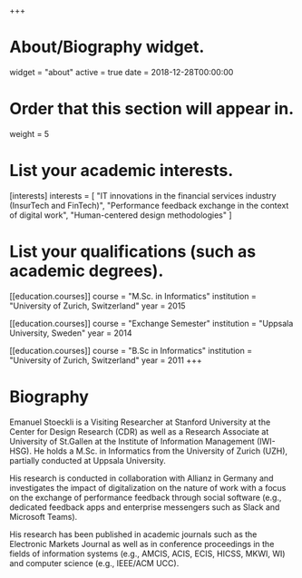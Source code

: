 +++
# About/Biography widget.
widget = "about"
active = true
date = 2018-12-28T00:00:00

# Order that this section will appear in.
weight = 5

# List your academic interests.
[interests]
  interests = [
    "IT innovations in the financial services industry (InsurTech and FinTech)",
    "Performance feedback exchange in the context of digital work",
    "Human-centered design methodologies"
  ]

# List your qualifications (such as academic degrees).
[[education.courses]]
  course = "M.Sc. in Informatics"
  institution = "University of Zurich, Switzerland"
  year = 2015

[[education.courses]]
  course = "Exchange Semester"
  institution = "Uppsala University, Sweden"
  year = 2014

[[education.courses]]
  course = "B.Sc in Informatics"
  institution = "University of Zurich, Switzerland"
  year = 2011
+++

# Biography

Emanuel Stoeckli is a Visiting Researcher at Stanford University at the Center for Design Research (CDR) as well as a Research Associate at University of St.Gallen at the Institute of Information Management (IWI-HSG).
He holds a M.Sc. in Informatics from the University of Zurich (UZH), partially conducted at Uppsala University.

His research is conducted in collaboration with Allianz in Germany and investigates the impact of digitalization on the nature of work with a focus on the exchange of performance feedback through social software (e.g., dedicated feedback apps and enterprise messengers such as Slack and Microsoft Teams).

His research has been published in academic journals such as the Electronic Markets Journal as well as in conference proceedings in the fields of information systems (e.g., AMCIS, ACIS, ECIS, HICSS, MKWI, WI) and computer science (e.g., IEEE/ACM UCC).
